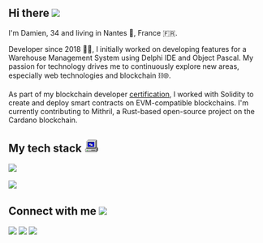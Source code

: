 ## Hi there <img src="https://github.com/TheDudeThatCode/TheDudeThatCode/blob/master/Assets/Hi.gif" width="29px">

I'm Damien, 34 and living in Nantes :elephant:, France :fr:.

Developer since 2018 🧑‍💻, I initially worked on developing features for a Warehouse Management System using Delphi IDE and Object Pascal. My passion for technology drives me to continuously explore new areas, especially web technologies and blockchain ⛓️🌐.

As part of my blockchain developer [certification](https://certificate.bcdiploma.com/check/2541E53C7002EBEBDBF4066CD5434386628F032A419EA3230AAF89F6A342D4E9RzVnbTRwZWpRZTRsWUtDazNwMTRRbHpzT0ozWXZhRFVyeU5tZHJHNjl5Tm52VDR1), I worked with Solidity to create and deploy smart contracts on EVM-compatible blockchains. I'm currently contributing to Mithril, a Rust-based open-source project on the Cardano blockchain.

## My tech stack <img src="https://github.com/TheDudeThatCode/TheDudeThatCode/blob/master/Assets/PC.gif" width="29px">

<p align="left">
  <a href="https://skillicons.dev">
    <img src="https://skillicons.dev/icons?i=rust,solidity,javascript,typescript,vscode" />
  </a>
</p>
<p align="left">
  <a href="https://skillicons.dev">
    <img src="https://skillicons.dev/icons?i=react,nextjs,git,wasm,sqlite" />
  </a>
</p>

## Connect with me <img src="https://github.com/TheDudeThatCode/TheDudeThatCode/blob/master/Assets/Handshake.gif" height="32px">

[<img src="https://user-images.githubusercontent.com/74038190/235294012-0a55e343-37ad-4b0f-924f-c8431d9d2483.gif" width="60" />][linkedin]
[<img src="https://user-images.githubusercontent.com/74038190/235294011-b8074c31-9097-4a65-a594-4151b58743a8.gif" width="60" />][twitter]
[<img src="https://user-images.githubusercontent.com/74038190/235294015-47144047-25ab-417c-af1b-6746820a20ff.gif" width="60" />][discord]

[linkedin]: https://www.linkedin.com/in/damienlachaume/
[discord]: https://discordapp.com/users/473568807093272598
[twitter]: https://x.com/damien_lachaume
[x]: https://x.com/damien_lachaume
